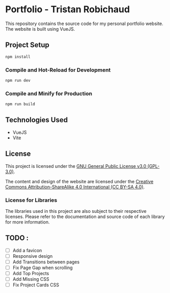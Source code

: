# Portfolio - Tristan Robichaud
This repository contains the source code for my personal portfolio website. The website is built using VueJS.

## Project Setup

```sh
npm install
```

### Compile and Hot-Reload for Development

```sh
npm run dev
```

### Compile and Minify for Production

```sh
npm run build
```

## Technologies Used

- VueJS
- Vite

## License

This project is licensed under the [GNU General Public License v3.0 (GPL-3.0)](LICENSE).

The content and design of the website are licensed under the [Creative Commons Attribution-ShareAlike 4.0 International (CC BY-SA 4.0)](https://creativecommons.org/licenses/by-sa/4.0/).

### License for Libraries

The libraries used in this project are also subject to their respective licenses. Please refer to the documentation and source code of each library for more information.

## TODO :

- [ ] Add a favicon
- [ ] Responsive design
- [ ] Add Transitions between pages
- [ ] Fix Page Gap when scrolling
- [ ] Add Top Projects
- [ ] Add Missing CSS
- [ ] Fix Project Cards CSS